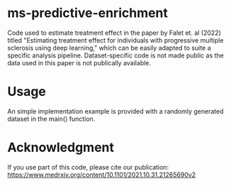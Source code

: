 # ms-predictive-enrichment
Code used to estimate treatment effect in the paper by Falet et. al (2022) titled "Estimating treatment effect for individuals with progressive multiple sclerosis using deep learning," which can be easily adapted to suite a specific analysis pipeline. Dataset-specific code is not made public as the data used in this paper is not publically available.

# Usage
An simple implementation example is provided with a randomly generated dataset in the main() function.

# Acknowledgment
If you use part of this code, please cite our publication: https://www.medrxiv.org/content/10.1101/2021.10.31.21265690v2

